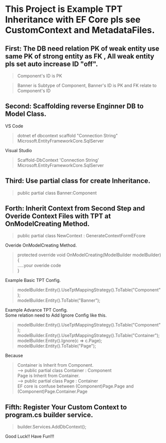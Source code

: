# This Project is Example TPT Inheritance with EF Core pls see CustomContext and MetadataFiles.

## First: The DB need relation PK of weak entity use same PK of strong entity as FK , All weak entity pls set auto increase ID "off".
> Component's ID is PK

> Banner is Subtype of Component, Banner's ID is PK and FK relate to Component's ID

## Second: Scaffolding reverse Enginner DB to Model Class.
VS Code
> dotnet ef dbcontext scaffold "Connection String" Microsoft.EntityFrameworkCore.SqlServer

Visual Studio
> Scaffold-DbContext 'Connection String' Microsoft.EntityFrameworkCore.SqlServer

## Third: Use partial class for create Inheritance.
> public partial class Banner:Component

## Forth: Inherit Context from Second Step and Overide Context Files with TPT at OnModelCreating Method.
> public partial class NewContext : GenerateContextFormEFcore

Overide OnModelCreating Method.
> protected override void OnModelCreating(ModelBuilder modelBuilder){  
>   .....your overide code  
> }

Example Basic TPT Config.
> modelBuilder.Entity<Component>().UseTptMappingStrategy().ToTable("Component");  
> modelBuilder.Entity<Banner>().ToTable("Banner");

Example Advance TPT Config.  
Some relation need to Add Ignore Config like this.
> modelBuilder.Entity<Component>().UseTptMappingStrategy().ToTable("Component");  
> modelBuilder.Entity<Container>().UseTptMappingStrategy().ToTable("Container");  
> modelBuilder.Entity<Container>().Ignore(c => c.Page);  
> modelBuilder.Entity<Page>().ToTable("Page");

Because
> Container is Inherit from Component.  
> --> public partial class Container : Component  
> Page is Inherit from Container.  
> --> public partial class Page : Container  
> EF core is confuse between (Component)Page.Page and (Component)Page.Container.Page

## Fifth: Register Your Custom Context to program.cs builder service.
> builder.Services.AddDbContext<NewContext>();

Good Luck!! Have Fun!!!
